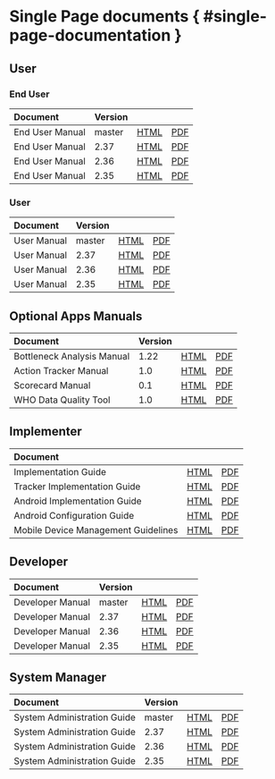 
# Single Page documents { #single-page-documentation }

## User

### End User

|Document|Version|||
|:---------|---|---|---|
|End User Manual|master|[HTML](../../full/use/user-guides/dhis-core-version-master/dhis2-end-user-manual.html)|[PDF](../../full/use/user-guides/dhis-core-version-master/dhis2-end-user-manual.pdf)|
|End User Manual|2.37|[HTML](../../full/use/user-guides/dhis-core-version-237/dhis2-end-user-manual.html)|[PDF](../../full/use/user-guides/dhis-core-version-237/dhis2-end-user-manual.pdf)|
|End User Manual|2.36|[HTML](../../full/use/user-guides/dhis-core-version-236/dhis2-end-user-manual.html)|[PDF](../../full/use/user-guides/dhis-core-version-236/dhis2-end-user-manual.pdf)|
|End User Manual|2.35|[HTML](../../full/use/user-guides/dhis-core-version-235/dhis2-end-user-manual.html)|[PDF](../../full/use/user-guides/dhis-core-version-235/dhis2-end-user-manual.pdf)|

### User

|Document|Version|||
|:---------|---|---|---|
|User Manual|master|[HTML](../../full/use/user-guides/dhis-core-version-master/dhis2-user-manual.html)|[PDF](../../full/use/user-guides/dhis-core-version-master/dhis2-user-manual.pdf)|
|User Manual|2.37|[HTML](../../full/use/user-guides/dhis-core-version-237/dhis2-user-manual.html)|[PDF](../../full/use/user-guides/dhis-core-version-237/dhis2-user-manual.pdf)|
|User Manual|2.36|[HTML](../../full/use/user-guides/dhis-core-version-236/dhis2-user-manual.html)|[PDF](../../full/use/user-guides/dhis-core-version-236/dhis2-user-manual.pdf)|
|User Manual|2.35|[HTML](../../full/use/user-guides/dhis-core-version-235/dhis2-user-manual.html)|[PDF](../../full/use/user-guides/dhis-core-version-235/dhis2-user-manual.pdf)|

## Optional Apps Manuals

|Document|Version|||
|:---------|---|---|---|
|Bottleneck Analysis Manual|1.22|[HTML](../../full/use/optional-apps/bottleneck-analysis-app/app-version-122.html)|[PDF](../../full/use/optional-apps/bottleneck-analysis-app/app-version-122.pdf)|
|Action Tracker Manual|1.0|[HTML](../../full/use/optional-apps/action-tracker-app.html)|[PDF](../../full/use/optional-apps/action-tracker-app.pdf)|
|Scorecard Manual|0.1|[HTML](../../full/use/optional-apps/interactive-scorecard-ap-manual.html)|[PDF](../../full/use/optional-apps/interactive-scorecard-ap-manual.pdf)|
|WHO Data Quality Tool|1.0|[HTML](../../full/use/optional-apps/who-data-quality-tool-manual.html)|[PDF](../../full/use/optional-apps/who-data-quality-tool-manual.pdf)|

## Implementer

|Document|||
|:------|---|---|
|Implementation Guide|[HTML](../../full/implement/dhis2-implementation-guide.html)|[PDF](../../full/implement/dhis2-implementation-guide.pdf)|
|Tracker Implementation Guide|[HTML](../../full/implement/dhis2-tracker-implementation-guide.html)|[PDF](../../full/implement/dhis2-tracker-implementation-guide.pdf)|
|Android Implementation Guide|[HTML](../../full/implement/dhis2-android-implementation-guide.html)|[PDF](../../full/implement/dhis2-android-implementation-guide.pdf)|
|Android Configuration Guide|[HTML](../../full/implement/dhis2-android-configuration-guide.html)|[PDF](../../full/implement/dhis2-android-configuration-guide.pdf)|
|Mobile Device Management Guidelines|[HTML](../../full/implement/mobile-device-management-guidelines.html)|[PDF](../../full/implement/mobile-device-management-guidelines.pdf)|

## Developer

|Document|Version|||
|:---------|---|---|---|
|Developer Manual|master|[HTML](../../full/develop/dhis-core-version-master/developer-manual.html)|[PDF](../../full/develop/dhis-core-version-master/developer-manual.pdf)|
|Developer Manual|2.37|[HTML](../../full/develop/dhis-core-version-237/developer-manual.html)|[PDF](../../full/develop/dhis-core-version-237/developer-manual.pdf)|
|Developer Manual|2.36|[HTML](../../full/develop/dhis-core-version-236/developer-manual.html)|[PDF](../../full/develop/dhis-core-version-236/developer-manual.pdf)|
|Developer Manual|2.35|[HTML](../../full/develop/dhis-core-version-235/developer-manual.html)|[PDF](../../full/develop/dhis-core-version-235/developer-manual.pdf)|

## System Manager

|Document|Version|||
|:---------|---|---|---|
|System Administration Guide|master|[HTML](../../full/manage/dhis-core-version-master/system-administration-guide.html)|[PDF](../../full/manage/dhis-core-version-master/system-administration-guide.pdf)|
|System Administration Guide|2.37|[HTML](../../full/manage/dhis-core-version-237/system-administration-guide.html)|[PDF](../../full/manage/dhis-core-version-237/system-administration-guide.pdf)|
|System Administration Guide|2.36|[HTML](../../full/manage/dhis-core-version-236/system-administration-guide.html)|[PDF](../../full/manage/dhis-core-version-236/system-administration-guide.pdf)|
|System Administration Guide|2.35|[HTML](../../full/manage/dhis-core-version-235/system-administration-guide.html)|[PDF](../../full/manage/dhis-core-version-235/system-administration-guide.pdf)|
